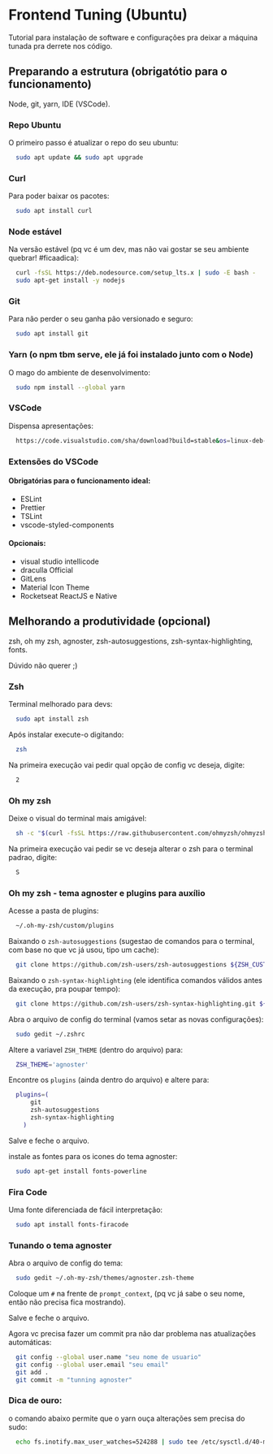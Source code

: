 
# Frontend Tuning (Ubuntu)

Tutorial para instalação de software e configurações pra deixar a máquina tunada pra derrete nos código.


## Preparando a estrutura (obrigatótio para o funcionamento)
Node, git, yarn, IDE (VSCode).

### Repo Ubuntu

O primeiro passo é atualizar o repo do seu ubuntu:

```bash
  sudo apt update && sudo apt upgrade
```

### Curl

Para poder baixar os pacotes:

```bash
  sudo apt install curl
```

### Node estável

Na versão estável (pq vc é um dev, mas não vai gostar se seu ambiente quebrar! #ficaadica):

```bash
  curl -fsSL https://deb.nodesource.com/setup_lts.x | sudo -E bash -
  sudo apt-get install -y nodejs
```

### Git

Para não perder o seu ganha pão versionado e seguro:

```bash
  sudo apt install git
```

### Yarn (o npm tbm serve, ele já foi instalado junto com o Node)

O mago do ambiente de desenvolvimento:

```bash
  sudo npm install --global yarn
```

### VSCode

Dispensa apresentações:

```bash
  https://code.visualstudio.com/sha/download?build=stable&os=linux-deb-x64
```

### Extensões do VSCode
#### Obrigatórias para o funcionamento ideal:
  * ESLint
  * Prettier
  * TSLint
  * vscode-styled-components

#### Opcionais:
  * visual studio intellicode
  * draculla Official
  * GitLens
  * Material Icon Theme
  * Rocketseat ReactJS e Native

## Melhorando a produtividade (opcional)
zsh, oh my zsh, agnoster, zsh-autosuggestions, zsh-syntax-highlighting, fonts.

Dúvido não querer ;)

### Zsh

Terminal melhorado para devs:

```bash
  sudo apt install zsh
```

Após instalar execute-o digitando:

```bash
  zsh
```

Na primeira execução vai pedir qual opção de config vc deseja, digite:

```bash
  2
```

### Oh my zsh

Deixe o visual do terminal mais amigável:

```bash
  sh -c "$(curl -fsSL https://raw.githubusercontent.com/ohmyzsh/ohmyzsh/master/tools/install.sh)"
```

Na primeira execução vai pedir se vc deseja alterar o zsh para o terminal padrao, digite:

```bash
  S
```

### Oh my zsh - tema agnoster e plugins para auxílio

Acesse a pasta de plugins:

```bash
  ~/.oh-my-zsh/custom/plugins
```

Baixando o `zsh-autosuggestions` (sugestao de comandos para o terminal, com base no que vc já usou, tipo um cache):

```bash
  git clone https://github.com/zsh-users/zsh-autosuggestions ${ZSH_CUSTOM:-~/.oh-my-zsh/custom}/plugins/zsh-autosuggestions
```

Baixando o `zsh-syntax-highlighting` (ele identifica comandos válidos antes da execução, pra poupar tempo):

```bash
  git clone https://github.com/zsh-users/zsh-syntax-highlighting.git ${ZSH_CUSTOM:-~/.oh-my-zsh/custom}/plugins/zsh-syntax-highlighting
```

Abra o arquivo de config do terminal (vamos setar as novas configurações):

```bash
  sudo gedit ~/.zshrc
```

Altere a variavel `ZSH_THEME` (dentro do arquivo) para:

```bash
  ZSH_THEME='agnoster'
```

Encontre os `plugins` (ainda dentro do arquivo) e altere para:

```bash
  plugins=(
      git
      zsh-autosuggestions
      zsh-syntax-highlighting
    )
```

Salve e feche o arquivo.

instale as fontes para os icones do tema agnoster:

```bash
  sudo apt-get install fonts-powerline
```

### Fira Code

Uma fonte diferenciada de fácil interpretação:

```bash
  sudo apt install fonts-firacode
```

### Tunando o tema agnoster

Abra o arquivo de config do tema:

```bash
  sudo gedit ~/.oh-my-zsh/themes/agnoster.zsh-theme
```

Coloque um `#` na frente de `prompt_context`, (pq vc já sabe o seu nome, então não precisa fica mostrando).

Salve e feche o arquivo.

Agora vc precisa fazer um commit pra não dar problema nas atualizações automáticas:

```bash
  git config --global user.name "seu nome de usuario"
  git config --global user.email "seu email"
  git add .
  git commit -m "tunning agnoster"
```

### Dica de ouro:

o comando abaixo permite que o yarn ouça alterações sem precisa do sudo:

```bash
  echo fs.inotify.max_user_watches=524288 | sudo tee /etc/sysctl.d/40-max-user-watches.conf && sudo sysctl --system
```
